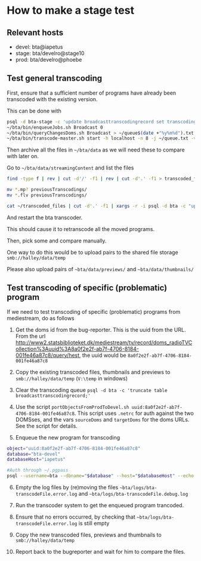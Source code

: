 How to make a stage test
========================

Relevant hosts
---------------

* devel: bta@iapetus
* stage: bta/develro@stage10
* prod: bta/develro@phoebe


Test general transcoding
------------------------

First, ensure that a sufficient number of programs have already been transcoded with the existing version. 

This can be done with
```bash
psql -d bta-stage -c 'update broadcasttranscodingrecord set transcodingstate=0 ;'
~/bta/bin/enqueueJobs.sh Broadcast 0
~/bta/bin/queryChangesDoms.sh Broadcast > ~/queue$(date +"%y%m%d").txt
~/bta/bin/transcode-master.sh start -h localhost -n 8 -j ~/queue.txt -v
```

Then archive all the files in `~/bta/data` as we will need these to compare with later on.


Go to `~/bta/data/streamingContent` and list the files

```bash
find -type f | rev | cut -d'/' -f1 | rev | cut -d'.' -f1 > transcoded_files

mv *.mp? previousTranscodings/
mv *.flv previousTranscodings/

cat ~/transcoded_files | cut -d'.' -f1 | xargs -r -i psql -d bta -c "update broadcasttranscodingrecord set transcodingstate=0 where id='uuid:{}' ;"
```

And restart the bta transcoder.

This should cause it to retranscode all the moved programs.

Then, pick some and compare manually.

One way to do this would be to upload pairs to the shared file storage `smb://halley/data/temp`

Please also upload pairs of `~bta/data/previews/` and `~bta/data/thumbnails/`


Test transcoding of specific (problematic) program
--------------------------------------------------

If we need to test transcoding of specific (problematic) programs from mediestream, do as follows

1. Get the doms id from the bug-reporter. This is the uuid from the URL.
From the url <http://www2.statsbiblioteket.dk/mediestream/tv/record/doms_radioTVCollection%3Auuid%3A8a0f2e2f-ab7f-4706-8184-001fe46a87c8/query/hest>, the uuid would be `8a0f2e2f-ab7f-4706-8184-001fe46a87c8`

2. Copy the existing transcoded files, thumbnails and previews to `smb://halley/data/temp` (`V:\temp` in windows)

3. Clear the transcoding queue `psql -d bta -c 'truncate table broadcasttranscodingrecord;'`

4. Use the script `portObjectsFromProdToDevel.sh uuid:8a0f2e2f-ab7f-4706-8184-001fe46a87c8`. This script uses `.netrc` for auth against the two DOMSses, and the vars `sourceDoms` and  `targetDoms` for the doms URLs. See the script for details.

5. Enqueue the new program for transcoding 
```bash
object="uuid:8a0f2e2f-ab7f-4706-8184-001fe46a87c8"
database="bta-devel"
databaseHost="iapetus"

#Auth through ~/.pgpass
psql --username=bta --dbname="$database" --host="$databaseHost" --echo-queries --command="INSERT INTO public.broadcasttranscodingrecord (id, domslatesttimestamp, failuremessage, lasttranscodedtimestamp, transcodingstate, broadcastendtime, broadcaststarttime, channel, endoffset, startoffset, title, transcodingcommand, tvmeter, video) VALUES ('$object', 1000, null, null, 0, null, null, null, 0, 0, null, null, true, true);"
```

6. Empty the log files by (re)moving the files `~bta/logs/bta-transcodeFile.error.log` and `~bta/logs/bta-transcodeFile.debug.log`

7. Run the transcoder system to get the enqueued program trancoded.

8. Ensure that no errors occurred, by checking that `~bta/logs/bta-transcodeFile.error.log` is still empty 

9. Copy the new transcoded files, previews and thumbnails to `smb://halley/data/temp`

10. Report back to the bugreporter and wait for him to compare the files.
